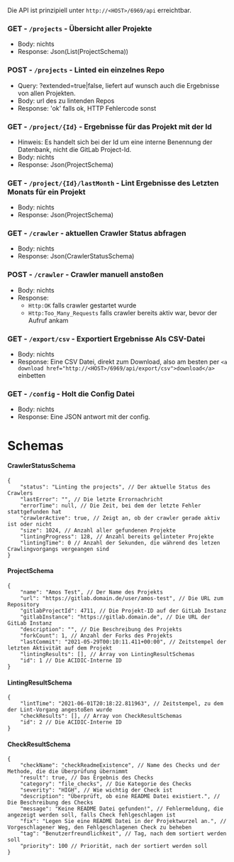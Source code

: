 Die API ist prinzipiell unter `http://<HOST>/6969/api` erreichtbar.

### GET - `/projects` - Übersicht aller Projekte
* Body: nichts
* Response: Json(List(ProjectSchema))

### POST - `/projects` - Linted ein einzelnes Repo
* Query: ?extended=true|false, liefert auf wunsch auch die Ergebnisse von allen Projekten.
* Body: url des zu lintenden Repos
* Response: 'ok' falls ok, HTTP Fehlercode sonst

### GET - `/project/{Id}` - Ergebnisse für das Projekt mit der Id
* Hinweis: Es handelt sich bei der Id um eine interne Benennung der Datenbank, nicht die GitLab Project-Id.
* Body: nichts
* Response: Json(ProjectSchema)

### GET - `/project/{Id}/lastMonth` - Lint Ergebnisse des Letzten Monats für ein Projekt
* Body: nichts
* Response: Json(ProjectSchema)

### GET - `/crawler` - aktuellen Crawler Status abfragen
* Body: nichts
* Response: Json(CrawlerStatusSchema)

### POST - `/crawler` - Crawler manuell anstoßen
* Body: nichts
* Response: 
  * `Http:OK` falls crawler gestartet wurde
  * `Http:Too_Many_Requests` falls crawler bereits aktiv war, bevor der Aufruf ankam

### GET - `/export/csv` - Exportiert Ergebnisse Als CSV-Datei
* Body: nichts
* Response: Eine CSV Datei, direkt zum Download, also am besten per `<a download href="http://<HOST>/6969/api/export/csv">download</a>` einbetten

### GET - `/config` - Holt die Config Datei
* Body: nichts
* Response: Eine JSON antwort mit der config.

# Schemas
#### CrawlerStatusSchema
```jsonc
{
    "status": "Linting the projects", // Der aktuelle Status des Crawlers
    "lastError": "", // Die letzte Errornachricht
    "errorTime": null, // Die Zeit, bei dem der letzte Fehler stattgefunden hat
    "crawlerActive": true, // Zeigt an, ob der crawler gerade aktiv ist oder nicht
    "size": 1024, // Anzahl aller gefundenen Projekte
    "lintingProgress": 128, // Anzahl bereits gelinteter Projekte
    "lintingTime": 0 // Anzahl der Sekunden, die während des letzen Crawlingvorgangs vergeangen sind
}
```

#### ProjectSchema
```jsonc
{
    "name": "Amos Test", // Der Name des Projekts
    "url": "https://gitlab.domain.de/user/amos-test", // Die URL zum Repository
    "gitlabProjectId": 4711, // Die Projekt-ID auf der GitLab Instanz
    "gitlabInstance": "https://gitlab.domain.de", // Die URL der GitLab Instanz
    "description": "", // Die Beschreibung des Projekts
    "forkCount": 1, // Anzahl der Forks des Projekts
    "lastCommit": "2021-05-29T00:10:11.411+00:00", // Zeitstempel der letzten Aktivität auf dem Projekt
    "lintingResults": [], // Array von LintingResultSchemas
    "id": 1 // Die ACIDIC-Interne ID
}
```

#### LintingResultSchema
```jsonc
{
    "lintTime": "2021-06-01T20:18:22.811963", // Zeitstempel, zu dem der Lint-Vorgang angestoßen wurde
    "checkResults": [], // Array von CheckResultSchemas
    "id": 2 // Die ACIDIC-Interne ID
}
```

#### CheckResultSchema
```jsonc
{
    "checkName": "checkReadmeExistence", // Name des Checks und der Methode, die die Überprüfung übernimmt
    "result": true, // Das Ergebnis des Checks
    "category": "file_checks", // Die Kategorie des Checks
    "severity": "HIGH", // Wie wichtig der Check ist
    "description": "Überprüft, ob eine README Datei existiert.", // Die Beschreibung des Checks
    "message": "Keine README Datei gefunden!", // Fehlermeldung, die angezeigt werden soll, falls Check fehlgeschlagen ist
    "fix": "Legen Sie eine README Datei in der Projektwurzel an.", // Vorgeschlagener Weg, den Fehlgeschlagenen Check zu beheben 
    "tag": "Benutzerfreundlichkeit", // Tag, nach dem sortiert werden soll
    "priority": 100 // Priorität, nach der sortiert werden soll
}
```





